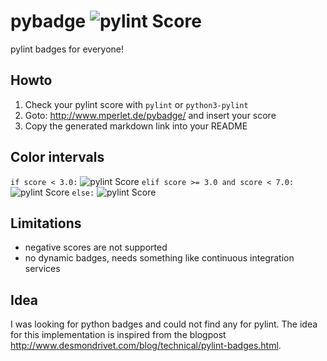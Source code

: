 # pybadge ![pylint Score](http://www.mperlet.de/pybadge/badges/5.00.svg)

pylint badges for everyone!

## Howto

1. Check your pylint score with `pylint` or `python3-pylint`
2. Goto: http://www.mperlet.de/pybadge/ and insert your score
3. Copy the generated markdown link into your README

## Color intervals

`if score < 3.0:`
    ![pylint Score](http://www.mperlet.de/pybadge/badges/2.99.svg)
`elif score >= 3.0 and score < 7.0:`
    ![pylint Score](http://www.mperlet.de/pybadge/badges/5.51.svg)
`else:`
    ![pylint Score](http://www.mperlet.de/pybadge/badges/9.73.svg)

## Limitations

* negative scores are not supported
* no dynamic badges, needs something like continuous integration services

## Idea

I was looking for python badges and could not find any for pylint.
The idea for this implementation is inspired from the blogpost
http://www.desmondrivet.com/blog/technical/pylint-badges.html.
